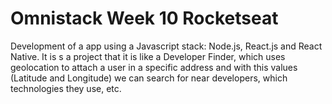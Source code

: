 # Omnistack Week 10 Rocketseat

Development of a app using a Javascript stack: Node.js, React.js and React Native. It is s a project that it is like a Developer Finder, which uses geolocation to attach a user in a specific address and with this values (Latitude and Longitude) we can search for near developers, which technologies they use, etc.
